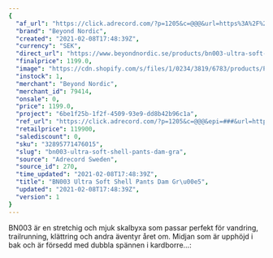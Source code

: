 ```yaml
---
{
  "af_url": "https://click.adrecord.com/?p=1205&c=@@@&url=https%3A%2F%2Fwww.beyondnordic.se%2Fproducts%2Fbn003-ultra-soft-shell-pants-dam-carbon-grey",
  "brand": "Beyond Nordic",
  "created": "2021-02-08T17:48:39Z",
  "currency": "SEK",
  "direct_url": "https://www.beyondnordic.se/products/bn003-ultra-soft-shell-pants-dam-carbon-grey",
  "finalprice": 1199.0,
  "image": "https://cdn.shopify.com/s/files/1/0234/3819/6783/products/Pants-grey_2048x2048.png",
  "instock": 1,
  "merchant": "Beyond Nordic",
  "merchant_id": 79414,
  "onsale": 0,
  "price": 1199.0,
  "project": "6be1f25b-1f2f-4509-93e9-dd8b42b96c1a",
  "ref_url": "https://click.adrecord.com/?p=1205&c=@@@&epi=###&url=https%3A%2F%2Fwww.beyondnordic.se%2Fproducts%2Fbn003-ultra-soft-shell-pants-dam-carbon-grey",
  "retailprice": 119900,
  "salediscount": 0,
  "sku": "32895771476015",
  "slug": "bn003-ultra-soft-shell-pants-dam-gra",
  "source": "Adrecord Sweden",
  "source_id": 270,
  "time_updated": "2021-02-08T17:48:39Z",
  "title": "BN003 Ultra Soft Shell Pants Dam Gr\u00e5",
  "updated": "2021-02-08T17:48:39Z",
  "version": 1
}
---
```


BN003 är en stretchig och mjuk skalbyxa som passar perfekt för vandring, trailrunning, klättring och andra äventyr året om. Midjan som är upphöjd i bak och är försedd med dubbla spännen i kardborre…:
